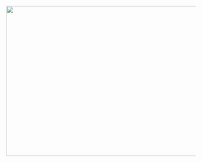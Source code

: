   <p align="center">
        <img width="800" height="400" src="https://encrypted-tbn0.gstatic.com/images?q=tbn:ANd9GcQ6TDkfHhdjBLutvU1cBYxECblUa-XEqwQpEQ&usqp=CAU">
</p>
